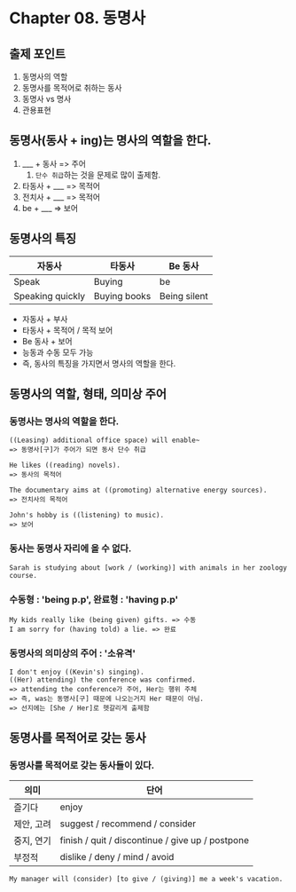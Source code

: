 # Chapter 08. 동명사
##  출제 포인트
1. 동명사의 역할
2. 동명사를 목적어로 취하는 동사
3. 동명사 vs 명사
4. 관용표현
## 동명사(동사 + ing)는 명사의 역할을 한다.
1. ___ + 동사 => 주어
	1. `단수 취급`하는 것을 문제로 많이 출제함.
2. 타동사 + ___ => 목적어
3. 전치사 + ___ => 목적어
4. be + ___ => 보어
## 동명사의 특징
| 자동사 | 타동사 | Be 동사 |
| ---- | ---- | ---- |
| Speak | Buying | be |
| Speaking quickly | Buying books | Being silent |
- 자동사 + 부사
- 타동사 + 목적어 / 목적 보어
- Be 동사 + 보어
- 능동과 수동 모두 가능
- 즉, 동사의 특징을 가지면서 명사의 역할을 한다.
## 동명사의 역할, 형태, 의미상 주어
### 동명사는 명사의 역할을 한다.
```
((Leasing) additional office space) will enable~
=> 동명사[구]가 주어가 되면 동사 단수 취급

He likes ((reading) novels).
=> 동사의 목적어

The documentary aims at ((promoting) alternative energy sources).
=> 전치사의 목적어

John's hobby is ((listening) to music).
=> 보어
```
### 동사는 동명사 자리에 올 수 없다.
```
Sarah is studying about [work / (working)] with animals in her zoology course.
```
### 수동형 : 'being p.p', 완료형 : 'having p.p'
```
My kids really like (being given) gifts. => 수동
I am sorry for (having told) a lie. => 완료
```
### 동명사의 의미상의 주어 : '소유격'
```
I don't enjoy ((Kevin's) singing).
((Her) attending) the conference was confirmed.
=> attending the conference가 주어, Her는 행위 주체
=> 즉, was는 동명사[구] 때문에 나오는거지 Her 때문이 아님.
=> 선지에는 [She / Her]로 헷갈리게 출제함
```
## 동명사를 목적어로 갖는 동사
### 동명사를 목적어로 갖는 동사들이 있다.
| 의미 | 단어 |
| ---- | ---- |
| 즐기다 | enjoy |
| 제안, 고려 | suggest / recommend / consider |
| 중지, 연기 | finish / quit / discontinue / give up / postpone |
| 부정적 | dislike / deny / mind / avoid |
```
My manager will (consider) [to give / (giving)] me a week's vacation.
```